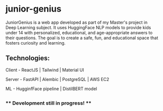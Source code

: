 # junior-genius
JuniorGenius is a web app developed as part of my Master's project in Deep Learning subject. It uses HuggingFace NLP models to provide kids under 14 with personalized, educational, and age-appropriate answers to their questions. The goal is to create a safe, fun, and educational space that fosters curiosity and learning.

## Technologies:
Client - ReactJS | Tailwind | Material UI


Server - FastAPI | Alembic | PostgreSQL | AWS EC2


ML - HugginfFace pipeline | DistilBERT model

##

### ** Development still in progress! **
